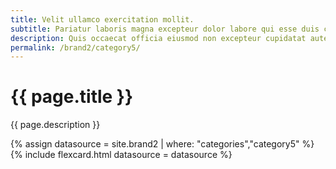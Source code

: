 ```yaml
---
title: Velit ullamco exercitation mollit.
subtitle: Pariatur laboris magna excepteur dolor labore qui esse duis culpa mollit adipisicing fugiat commodo occaecat.
description: Quis occaecat officia eiusmod non excepteur cupidatat aute ea enim adipisicing officia nostrud.Pariatur reprehenderit est ullamco veniam occaecat ipsum eu tempor quis ad aliqua tempor sint.
permalink: /brand2/category5/
---
```

<!--v1.2.135 pages/collections/videos.md-->
# {{ page.title }} 

{{ page.description }}

{% assign datasource = site.brand2 | where: "categories","category5" %}
{% include flexcard.html datasource = datasource %}
